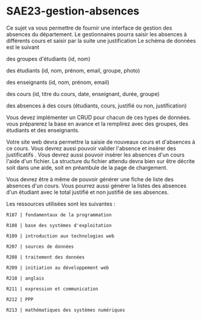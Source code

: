 # SAE23-gestion-absences

Ce sujet va vous permettre de fournir une interface de gestion des absences du département. Le gestionnaires pourra saisir les absences à différents cours et saisir par la suite une justification Le schéma de données est le suivant

des groupes d'étudiants (id, nom)

des étudiants (id, nom, prénom, email, groupe, photo)

des enseignants (id, nom, prénom, email)

des cours (id, titre du cours, date, enseignant, durée, groupe)

des absences à des cours (étudiants, cours, justifié ou non, justification)

Vous devez implémenter un CRUD pour chacun de ces types de données. vous préparerez la base en avance et la remplirez avec des groupes, des étudiants et des enseignants.

Votre site web devra permettre la saisie de nouveaux cours et d'absences à ce cours. Vous devrez aussi pouvoir valider l'absence et insérer des justificatifs . Vous devrez aussi pouvoir insérer les absences d'un cours  l'aide d'un fichier. La structure du fichier attendu devra bien sur être décrite soit dans une aide, soit en préambule de la page de chargement.

Vous devrez être à même de pouvoir générer une fiche de liste des absences d'un cours. Vous pourrez aussi générer la listes des absences d'un étudiant avec le total justifié et non justifié de ses absences. 

Les ressources utilisées sont les suivantes :

    R107 | fondamentaux de la programmation
    
    R108 | base des systèmes d'exploitation
    
    R109 | introduction aux technologies web
    
    R207 | sources de données
    
    R208 | traitement des données
    
    R209 | initiation au développement web
    
    R210 | anglais 
    
    R211 | expression et communication
    
    R212 | PPP
    
    R213 | mathématiques des systèmes numériques
    

